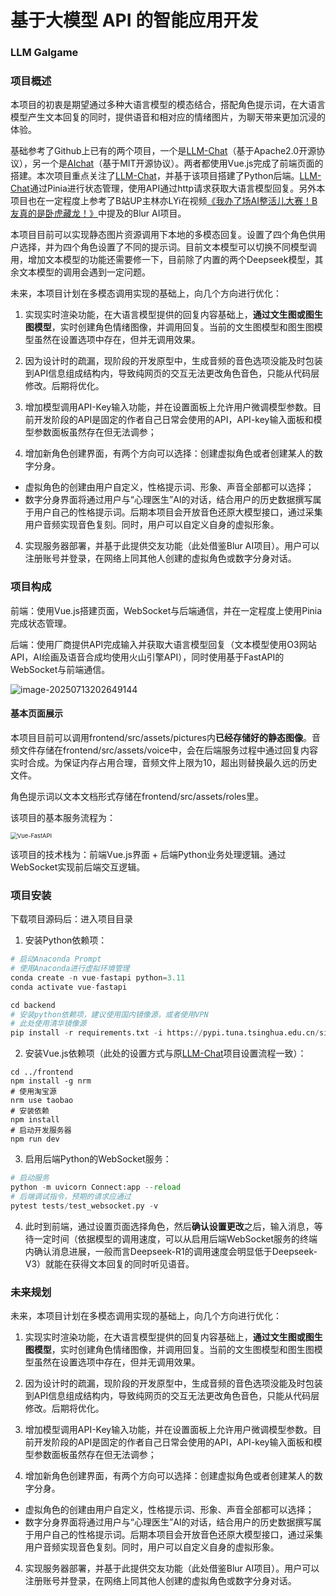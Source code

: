 # 基于大模型 API 的智能应用开发

### LLM Galgame

### 项目概述

本项目的初衷是期望通过多种大语言模型的模态结合，搭配角色提示词，在大语言模型产生文本回复的同时，提供语音和相对应的情绪图片，为聊天带来更加沉浸的体验。

基础参考了Github上已有的两个项目，一个是[LLM-Chat](https://github.com/STEVENTAN100/LLM-Chat)（基于Apache2.0开源协议），另一个是[AIchat](https://github.com/wjc7jx/AIchat)（基于MIT开源协议）。两者都使用Vue.js完成了前端页面的搭建。本次项目重点关注了[LLM-Chat](https://github.com/STEVENTAN100/LLM-Chat)，并基于该项目搭建了Python后端。[LLM-Chat](https://github.com/STEVENTAN100/LLM-Chat)通过Pinia进行状态管理，使用API通过http请求获取大语言模型回复。另外本项目也在一定程度上参考了B站UP主林亦LYi在视频[《我办了场AI整活儿大赛！B友真的是卧虎藏龙！》](https://www.bilibili.com/video/BV1WtHQewEu4/?spm_id_from=333.1387.upload.video_card.click&vd_source=e6b19ecaf939e2809018f18c647365bd)中提及的Blur AI项目。

本项目目前可以实现静态图片资源调用下本地的多模态回复。设置了四个角色供用户选择，并为四个角色设置了不同的提示词。目前文本模型可以切换不同模型调用，增加文本模型的功能还需要修一下，目前除了内置的两个Deepseek模型，其余文本模型的调用会遇到一定问题。

未来，本项目计划在多模态调用实现的基础上，向几个方向进行优化：

1. 实现实时渲染功能，在大语言模型提供的回复内容基础上，**通过文生图或图生图模型**，实时创建角色情绪图像，并调用回复。当前的文生图模型和图生图模型虽然在设置选项中存在，但并无调用效果。
2. 因为设计时的疏漏，现阶段的开发原型中，生成音频的音色选项没能及时包装到API信息组成结构内，导致纯网页的交互无法更改角色音色，只能从代码层修改。后期将优化。

2. 增加模型调用API-Key输入功能，并在设置面板上允许用户微调模型参数。目前开发阶段的API是固定的作者自己日常会使用的API，API-key输入面板和模型参数面板虽然存在但无法调参；

3. 增加新角色创建界面，有两个方向可以选择：创建虚拟角色或者创建某人的数字分身。

- 虚拟角色的创建由用户自定义，性格提示词、形象、声音全部都可以选择；
- 数字分身界面将通过用户与“心理医生”AI的对话，结合用户的历史数据撰写属于用户自己的性格提示词。后期本项目会开放音色还原大模型接口，通过采集用户音频实现音色复刻。同时，用户可以自定义自身的虚拟形象。

4. 实现服务器部署，并基于此提供交友功能（此处借鉴Blur AI项目）。用户可以注册账号并登录，在网络上同其他人创建的虚拟角色或数字分身对话。



### 项目构成

前端：使用Vue.js搭建页面，WebSocket与后端通信，并在一定程度上使用Pinia完成状态管理。

后端：使用厂商提供API完成输入并获取大语言模型回复（文本模型使用O3网站API，AI绘画及语音合成均使用火山引擎API），同时使用基于FastAPI的WebSocket与前端通信。

![image-20250713202649144](C:\Users\Lenovo\AppData\Roaming\Typora\typora-user-images\image-20250713202649144.png)

#### 基本页面展示

本项目目前可以调用frontend/src/assets/pictures内**已经存储好的静态图像**。音频文件存储在frontend/src/assets/voice中，会在后端服务过程中通过回复内容实时合成。为保证内存占用合理，音频文件上限为10，超出则替换最久远的历史文件。

角色提示词以文本文档形式存储在frontend/src/assets/roles里。



该项目的基本服务流程为：

<img src="G:\保研&留学\浙江大学\软院夏令营\Vue-FastAPI.png" alt="Vue-FastAPI" style="zoom: 67%;" />

该项目的技术栈为：前端Vue.js界面 + 后端Python业务处理逻辑。通过WebSocket实现前后端交互逻辑。



### 项目安装

下载项目源码后：进入项目目录

1. 安装Python依赖项：

```Python
# 启动Anaconda Prompt
# 使用Anaconda进行虚拟环境管理
conda create -n vue-fastapi python=3.11
conda activate vue-fastapi

cd backend
# 安装python依赖项，建议使用国内镜像源，或者使用VPN
# 此处使用清华镜像源
pip install -r requirements.txt -i https://pypi.tuna.tsinghua.edu.cn/simple/
```

2. 安装Vue.js依赖项（此处的设置方式与原[LLM-Chat](https://github.com/STEVENTAN100/LLM-Chat)项目设置流程一致）：

```vue
cd ../frontend
npm install -g nrm
# 使用淘宝源
nrm use taobao
# 安装依赖
npm install
# 启动开发服务器
npm run dev
```

3. 启用后端Python的WebSocket服务：

```python
# 启动服务
python -m uvicorn Connect:app --reload
# 后端调试指令，预期的请求应通过
pytest tests/test_websocket.py -v
```

4. 此时到前端，通过设置页面选择角色，然后**确认设置更改**之后，输入消息，等待一定时间（依据模型的调用速度，可以从启用后端WebSocket服务的终端内确认消息进展，一般而言Deepseek-R1的调用速度会明显低于Deepseek-V3）就能在获得文本回复的同时听见语音。



### 未来规划

未来，本项目计划在多模态调用实现的基础上，向几个方向进行优化：

1. 实现实时渲染功能，在大语言模型提供的回复内容基础上，**通过文生图或图生图模型**，实时创建角色情绪图像，并调用回复。当前的文生图模型和图生图模型虽然在设置选项中存在，但并无调用效果。
2. 因为设计时的疏漏，现阶段的开发原型中，生成音频的音色选项没能及时包装到API信息组成结构内，导致纯网页的交互无法更改角色音色，只能从代码层修改。后期将优化。

2. 增加模型调用API-Key输入功能，并在设置面板上允许用户微调模型参数。目前开发阶段的API是固定的作者自己日常会使用的API，API-key输入面板和模型参数面板虽然存在但无法调参；

3. 增加新角色创建界面，有两个方向可以选择：创建虚拟角色或者创建某人的数字分身。

- 虚拟角色的创建由用户自定义，性格提示词、形象、声音全部都可以选择；
- 数字分身界面将通过用户与“心理医生”AI的对话，结合用户的历史数据撰写属于用户自己的性格提示词。后期本项目会开放音色还原大模型接口，通过采集用户音频实现音色复刻。同时，用户可以自定义自身的虚拟形象。

4. 实现服务器部署，并基于此提供交友功能（此处借鉴Blur AI项目）。用户可以注册账号并登录，在网络上同其他人创建的虚拟角色或数字分身对话。